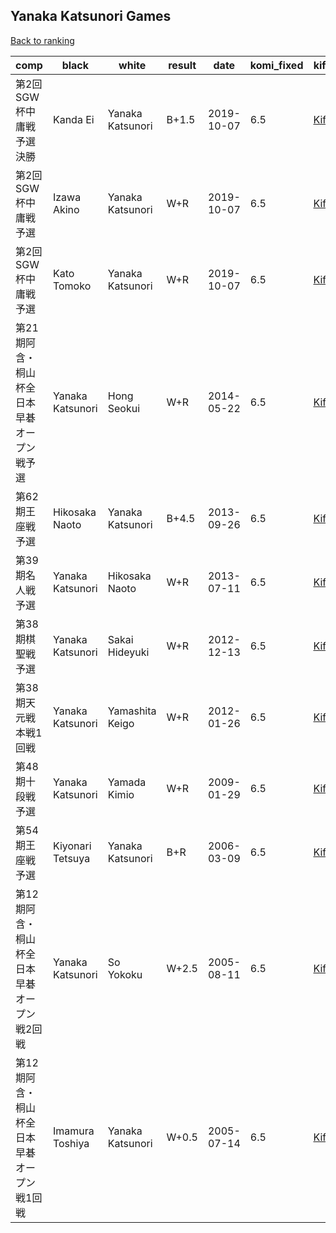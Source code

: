 ## Yanaka Katsunori Games

[Back to ranking](../../index.md)




| **comp** | **black** | **white** | **result** | **date** | **komi_fixed** | **kifu** | 
| --- | --- | --- | --- | --- | --- | --- |
| 第2回SGW杯中庸戦予選決勝 | Kanda Ei | Yanaka Katsunori | B+1.5 | 2019-10-07 | 6.5 | [Kifu](https://kifudepot.net/kifucontents.php?id=lCFIJ9l1YXefU0kbUq6NLQ%3D%3D) | 
| 第2回SGW杯中庸戦予選 | Izawa Akino | Yanaka Katsunori | W+R | 2019-10-07 | 6.5 | [Kifu](https://kifudepot.net/kifucontents.php?id=gP3cLdZw8xB6%2B9XMKqd7AA%3D%3D) | 
| 第2回SGW杯中庸戦予選 | Kato Tomoko | Yanaka Katsunori | W+R | 2019-10-07 | 6.5 | [Kifu](https://kifudepot.net/kifucontents.php?id=96ke%2FCS6R40ECbPBtv127Q%3D%3D) | 
| 第21期阿含・桐山杯全日本早碁オープン戦予選 | Yanaka Katsunori | Hong Seokui | W+R | 2014-05-22 | 6.5 | [Kifu](https://kifudepot.net/kifucontents.php?id=ZmbiqTo%2BfTHxHXBB5UuUyQ%3D%3D) | 
| 第62期王座戦予選 | Hikosaka Naoto | Yanaka Katsunori | B+4.5 | 2013-09-26 | 6.5 | [Kifu](https://kifudepot.net/kifucontents.php?id=plpe7KQen%2FRYgXoMEyKt3Q%3D%3D) | 
| 第39期名人戦予選 | Yanaka Katsunori | Hikosaka Naoto | W+R | 2013-07-11 | 6.5 | [Kifu](https://kifudepot.net/kifucontents.php?id=A8%2F5LBrJZdX3Xed3p6PWmQ%3D%3D) | 
| 第38期棋聖戦予選 | Yanaka Katsunori | Sakai Hideyuki | W+R | 2012-12-13 | 6.5 | [Kifu](https://kifudepot.net/kifucontents.php?id=lm0TQKHKUuTcVbco3rQu8A%3D%3D) | 
| 第38期天元戦本戦1回戦 | Yanaka Katsunori | Yamashita Keigo | W+R | 2012-01-26 | 6.5 | [Kifu](https://kifudepot.net/kifucontents.php?id=Q2a%2FGSDd%2BmS2baeE2rKHdQ%3D%3D) | 
| 第48期十段戦予選 | Yanaka Katsunori | Yamada Kimio | W+R | 2009-01-29 | 6.5 | [Kifu](https://kifudepot.net/kifucontents.php?id=vigucBqDAI8GLavGdH9pMw%3D%3D) | 
| 第54期王座戦予選 | Kiyonari Tetsuya | Yanaka Katsunori | B+R | 2006-03-09 | 6.5 | [Kifu](https://kifudepot.net/kifucontents.php?id=nEJMAQNjwvL25CsjxC0Rew%3D%3D) | 
| 第12期阿含・桐山杯全日本早碁オープン戦2回戦 | Yanaka Katsunori | So Yokoku | W+2.5 | 2005-08-11 | 6.5 | [Kifu](https://kifudepot.net/kifucontents.php?id=gsN65n1%2FdnI0Go5z1OkLJQ%3D%3D) | 
| 第12期阿含・桐山杯全日本早碁オープン戦1回戦 | Imamura Toshiya | Yanaka Katsunori | W+0.5 | 2005-07-14 | 6.5 | [Kifu](https://kifudepot.net/kifucontents.php?id=ixMIpK3nmdsS%2BAe4M5FOhQ%3D%3D) |




